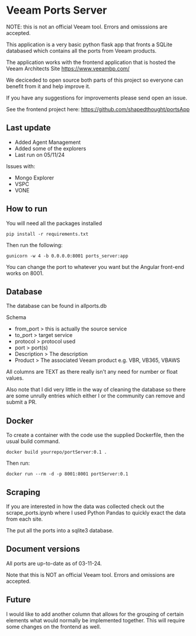 # Veeam Ports Server

NOTE: this is not an official Veeam tool. Errors and omisssions are accepted.

This application is a very basic python flask app that fronts a SQLite databased which contains all the ports from Veeam products.

The application works with the frontend application that is hosted the Veeam Architects Site https://www.veeambp.com/

We deciceded to open source both parts of this project so everyone can benefit from it and help improve it.

If you have any suggestions for improvements please send open an issue.

See the frontend project here: https://github.com/shapedthought/portsApp

## Last update

- Added Agent Management
- Added some of the explorers
- Last run on 05/11/24

Issues with:
- Mongo Explorer
- VSPC
- VONE

## How to run

You will need all the packages installed

```
pip install -r requirements.txt
```

Then run the following:

```
gunicorn -w 4 -b 0.0.0.0:8001 ports_server:app
```

You can change the port to whatever you want but the Angular front-end works on 8001.

## Database

The database can be found in allports.db

Schema

- from_port > this is actually the source service
- to_port > target service 
- protocol > protocol used
- port > port(s)
- Description > The description
- Product > The associated Veeam product e.g. VBR, VB365, VBAWS

All columns are TEXT as there really isn't any need for number or float values.

Also note that I did very little in the way of cleaning the database so there are some unrully entries which either I or the community can remove and submit a PR.

## Docker

To create a container with the code use the supplied Dockerfile, then the usual build command.

```
docker build yourrepo/portServer:0.1 .
```

Then run:

```
docker run --rm -d -p 8001:8001 portServer:0.1
```

## Scraping

If you are interested in how the data was collected check out the scrape_ports.ipynb where I used Python Pandas to quickly exact the data from each site. 

The put all the ports into a sqlite3 database.

## Document versions

All ports are up-to-date as of 03-11-24.

Note that this is NOT an official Veeam tool. Errors and omissions are accepted.

## Future

I would like to add another column that allows for the grouping of certain elements what would normally be implemented together. This will require some changes on the frontend as well.

